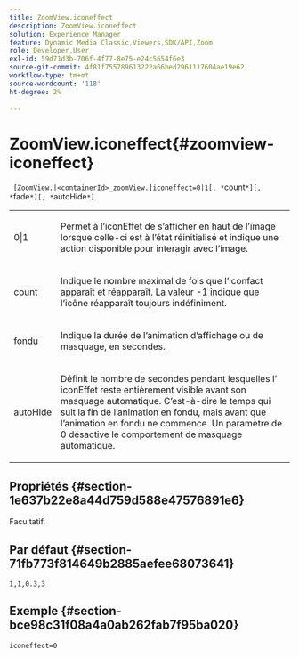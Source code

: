```yaml
---
title: ZoomView.iconeffect
description: ZoomView.iconeffect
solution: Experience Manager
feature: Dynamic Media Classic,Viewers,SDK/API,Zoom
role: Developer,User
exl-id: 59d71d3b-706f-4f77-8e75-e24c5654f6e3
source-git-commit: 4f81f755789613222a66bed2961117604ae19e62
workflow-type: tm+mt
source-wordcount: '118'
ht-degree: 2%

---
```


# ZoomView.iconeffect{#zoomview-iconeffect}

` [ZoomView.|<containerId>_zoomView.]iconeffect=0|1[, *`count`*][, *`fade`*][, *`autoHide`*]`

<table id="table_6CAA904E976A41BD994D8926F46F0BAF"> 
 <tbody> 
  <tr> 
   <td colname="col1"> <p> <span class="codeph"> 0|1</span> </p> </td> 
   <td colname="col2"> <p> Permet à l’iconEffet <span class="codeph"> </span> de s’afficher en haut de l’image lorsque celle-ci est à l’état réinitialisé et indique une action disponible pour interagir avec l’image. </p> </td> 
  </tr> 
  <tr> 
   <td colname="col1"> <p> <span class="codeph"><span class="varname"> count</span></span> </p> </td> 
   <td colname="col2"> <p> Indique le nombre maximal de fois que l’iconfact <span class="codeph"> </span> apparaît et réapparaît. La valeur <span class="codeph"> -1</span> indique que l’icône réapparaît toujours indéfiniment. </p> </td> 
  </tr> 
  <tr> 
   <td colname="col1"> <p><span class="codeph"><span class="varname"> fondu</span></span> </p> </td> 
   <td colname="col2"> <p>Indique la durée de l’animation d’affichage ou de masquage, en secondes. </p> </td> 
  </tr> 
  <tr> 
   <td colname="col1"> <p><span class="codeph"><span class="varname"> autoHide</span></span> </p> </td> 
   <td colname="col2"> <p>Définit le nombre de secondes pendant lesquelles l’ <span class="codeph"> iconEffet</span> reste entièrement visible avant son masquage automatique. C’est-à-dire le temps qui suit la fin de l’animation en fondu, mais avant que l’animation en fondu ne commence. Un paramètre de <span class="codeph"> 0</span> désactive le comportement de masquage automatique. </p> </td> 
  </tr> 
 </tbody> 
</table>

## Propriétés {#section-1e637b22e8a44d759d588e47576891e6}

Facultatif.

## Par défaut {#section-71fb773f814649b2885aefee68073641}

`1,1,0.3,3`

## Exemple {#section-bce98c31f08a4a0ab262fab7f95ba020}

`iconeffect=0`
